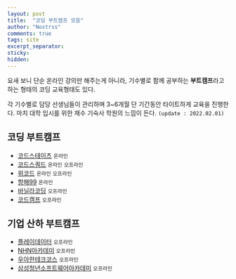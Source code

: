 ```yaml
---
layout: post
title:  "코딩 부트캠프 모음"
author: "Nostrss"
comments: true
tags: site
excerpt_separator: 
sticky: 
hidden: 
---
```


요새 보니 단순 온라인 강의만 해주는게 아니라, 기수별로 함께 공부하는 **부트캠프**라고 하는 형태의 코딩 교육형태도 있다. 

각 기수별로 담당 선생님들이 관리하며 3~6개월 단 기간동안 타이트하게 교육을 진행한다. 마치 대학 입시를 위한 재수 기숙사 학원의 느낌이 든다. `(update : 2022.02.01)`


## 코딩 부트캠프
- [코드스테이츠](https://www.codestates.com) `온라인`
- [코드스쿼드](https://codesquad.kr/) `온라인` `오프라인`
- [위코드](https://wecode.co.kr/) `온라인` `오프라인`
- [항해99](https://hanghae99.spartacodingclub.kr/) `온라인`
- [바닐라코딩](https://www.vanillacoding.co/) `오프라인`
- [코드캠프](https://codebootcamp.co.kr/home) `오프라인`

## 기업 산하 부트캠프
- [플레이데이터](https://playdata.io/) `오프라인`
- [NHN아카데미](https://www.nhnacademy.com/) `오프라인`
- [우아한테크코스](https://woowacourse.github.io/) `오프라인`
- [삼성청년소프트웨어아카데미](https://www.ssafy.com/ksp/jsp/swp/swpMain.jsp) `오프라인`
